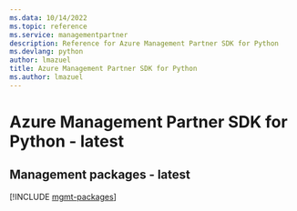 ```yaml
---
ms.data: 10/14/2022
ms.topic: reference
ms.service: managementpartner
description: Reference for Azure Management Partner SDK for Python
ms.devlang: python
author: lmazuel
title: Azure Management Partner SDK for Python
ms.author: lmazuel
---
```

# Azure Management Partner SDK for Python - latest

## Management packages - latest
[!INCLUDE [mgmt-packages](management-partner-mgmt-index.md)]